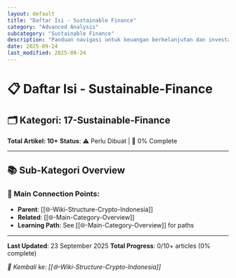 ```yaml
---
layout: default
title: "Daftar Isi - Sustainable Finance"
category: "Advanced Analysis"
subcategory: "Sustainable Finance"
description: "Panduan navigasi untuk keuangan berkelanjutan dan investasi ESG"
date: 2025-09-24
last_modified: 2025-09-24
---
```


# 📋 Daftar Isi - Sustainable-Finance

## 🗂️ Kategori: 17-Sustainable-Finance

**Total Artikel: 10+**
**Status**: ⚠️ Perlu Dibuat | 🔄 0% Complete

---

## 📚 Sub-Kategori Overview

### **🔗 Main Connection Points**:
- **Parent**: [[🌐-Wiki-Structure-Crypto-Indonesia]]
- **Related**: [[🌐-Main-Category-Overview]]
- **Learning Path**: See [[🌐-Main-Category-Overview]] for paths

---

**Last Updated**: 23 September 2025
**Total Progress**: 0/10+ articles (0% complete)

*🔗 Kembali ke: [[🌐-Wiki-Structure-Crypto-Indonesia]]*
